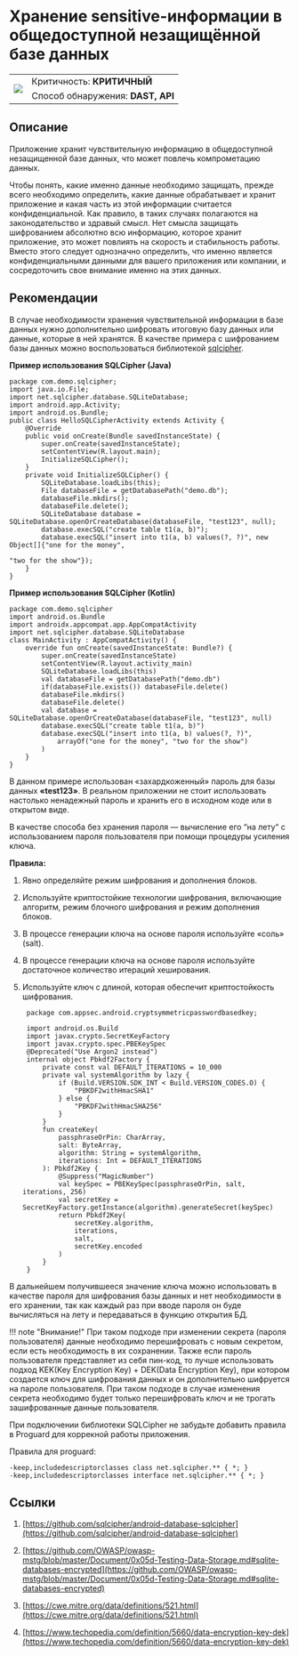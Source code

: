 # Хранение sensitive-информации в общедоступной незащищённой базе данных

<table class='noborder'>
    <colgroup>
      <col/>
      <col/>
    </colgroup>
    <tbody>
      <tr>
        <td rowspan="2"><img src="../../../img/defekt_kritichnyj.png"/></td>
        <td>Критичность:<strong> КРИТИЧНЫЙ</strong></td>
      </tr>
      <tr>
        <td>Способ обнаружения:<strong> DAST, API</strong></td>
      </tr>
    </tbody>
</table>

## Описание

Приложение хранит чувствительную информацию в общедоступной незащищенной базе данных, что может повлечь компрометацию данных.

Чтобы понять, какие именно данные необходимо защищать, прежде всего необходимо определить, какие данные обрабатывает и хранит приложение и какая часть из этой информации считается конфиденциальной. Как правило, в таких случаях полагаются на законодательство и здравый смысл. Нет смысла защищать шифрованием абсолютно всю информацию, которое хранит приложение, это может повлиять на скорость и стабильность работы. Вместо этого следует однозначно определить, что именно является конфиденциальными данными для вашего приложения или компании, и сосредоточить свое внимание именно на этих данных.

## Рекомендации

В случае необходимости хранения чувствительной информации в базе данных нужно дополнительно шифровать итоговую базу данных или данные, которые в ней хранятся. В качестве примера с шифрованием базы данных можно воспользоваться библиотекой [sqlcipher](https://github.com/sqlcipher/sqlcipher).

**Пример использования SQLCipher (Java)**

    package com.demo.sqlcipher;
    import java.io.File;
    import net.sqlcipher.database.SQLiteDatabase;
    import android.app.Activity;
    import android.os.Bundle;
    public class HelloSQLCipherActivity extends Activity {
        @Override
        public void onCreate(Bundle savedInstanceState) {
            super.onCreate(savedInstanceState);
            setContentView(R.layout.main);
            InitializeSQLCipher();
        }
        private void InitializeSQLCipher() {
            SQLiteDatabase.loadLibs(this);
            File databaseFile = getDatabasePath("demo.db");
            databaseFile.mkdirs();
            databaseFile.delete();
            SQLiteDatabase database = SQLiteDatabase.openOrCreateDatabase(databaseFile, "test123", null);
            database.execSQL("create table t1(a, b)");
            database.execSQL("insert into t1(a, b) values(?, ?)", new Object[]{"one for the money",
                                                                            "two for the show"});
        }
    }

**Пример использования SQLCipher (Kotlin)**

    package com.demo.sqlcipher
    import android.os.Bundle
    import androidx.appcompat.app.AppCompatActivity
    import net.sqlcipher.database.SQLiteDatabase
    class MainActivity : AppCompatActivity() {
        override fun onCreate(savedInstanceState: Bundle?) {
            super.onCreate(savedInstanceState)
            setContentView(R.layout.activity_main)
            SQLiteDatabase.loadLibs(this)
            val databaseFile = getDatabasePath("demo.db")
            if(databaseFile.exists()) databaseFile.delete()
            databaseFile.mkdirs()
            databaseFile.delete()
            val database = SQLiteDatabase.openOrCreateDatabase(databaseFile, "test123", null)
            database.execSQL("create table t1(a, b)")
            database.execSQL("insert into t1(a, b) values(?, ?)",
                arrayOf("one for the money", "two for the show")
            )
        }
    }

В данном примере использован «захардкоженный» пароль для базы данных **«test123»**. В реальном приложении не стоит использовать настолько ненадежный пароль и хранить его в исходном коде или в открытом виде.

В качестве способа без хранения пароля — вычисление его “на лету“ с использованием пароля пользователя при помощи процедуры усиления ключа.

**Правила:**

1. Явно определяйте режим шифрования и дополнения блоков.
2. Используйте криптостойкие технологии шифрования, включающие алгоритм, режим блочного шифрования и режим дополнения блоков.
3. В процессе генерации ключа на основе пароля используйте «соль» (salt).
4. В процессе генерации ключа на основе пароля используйте достаточное количество итераций хеширования.
5. Используйте ключ с длиной, которая обеспечит криптостойкость шифрования.
 
        package com.appsec.android.cryptsymmetricpasswordbasedkey;
        
        import android.os.Build
        import javax.crypto.SecretKeyFactory
        import javax.crypto.spec.PBEKeySpec
        @Deprecated("Use Argon2 instead")
        internal object Pbkdf2Factory {
            private const val DEFAULT_ITERATIONS = 10_000
            private val systemAlgorithm by lazy {
                if (Build.VERSION.SDK_INT < Build.VERSION_CODES.O) {
                    "PBKDF2withHmacSHA1"
                } else {
                    "PBKDF2withHmacSHA256"
                }
            }
            fun createKey(
                passphraseOrPin: CharArray,
                salt: ByteArray,
                algorithm: String = systemAlgorithm,
                iterations: Int = DEFAULT_ITERATIONS
            ): Pbkdf2Key {
                @Suppress("MagicNumber")
                val keySpec = PBEKeySpec(passphraseOrPin, salt, iterations, 256)
                val secretKey = SecretKeyFactory.getInstance(algorithm).generateSecret(keySpec)
                return Pbkdf2Key(
                    secretKey.algorithm,
                    iterations,
                    salt,
                    secretKey.encoded
                )
            }
        }

В дальнейшем получившееся значение ключа можно использовать в качестве пароля для шифрования базы данных и нет необходимости в его хранении, так как каждый раз при вводе пароля он буде вычисляться на лету и передаваться в функцию открытия БД.

!!! note "Внимание!"
    При таком подходе при изменении секрета (пароля пользователя) данные необходимо перешифровать с новым секретом, если есть необходимость в их сохранении. Также если пароль пользователя представляет из себя пин-код, то лучше использовать подход KEK(Key Encryption Key) + DEK(Data Encryption Key), при котором создается ключ для шифрования данных и он дополнительно шифруется на пароле пользователя. При таком подходе в случае изменения секрета необходимо будет только перешифровать ключ и не трогать зашифрованные данные пользователя.

При подключении библиотеки SQLCipher не забудьте добавить правила в Proguard для коррекной работы приложения.

Правила для proguard:

    -keep,includedescriptorclasses class net.sqlcipher.** { *; }
    -keep,includedescriptorclasses interface net.sqlcipher.** { *; }

## Ссылки

1. [https://github.com/sqlcipher/android-database-sqlcipher](https://github.com/sqlcipher/android-database-sqlcipher)

2. [https://github.com/OWASP/owasp-mstg/blob/master/Document/0x05d-Testing-Data-Storage.md#sqlite-databases-encrypted](https://github.com/OWASP/owasp-mstg/blob/master/Document/0x05d-Testing-Data-Storage.md#sqlite-databases-encrypted)

3. [https://cwe.mitre.org/data/definitions/521.html](https://cwe.mitre.org/data/definitions/521.html)

4. [https://www.techopedia.com/definition/5660/data-encryption-key-dek](https://www.techopedia.com/definition/5660/data-encryption-key-dek)